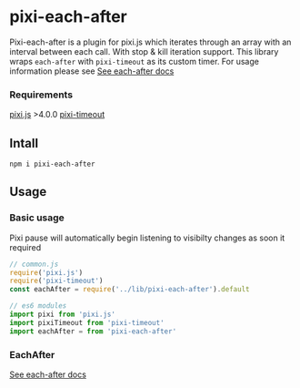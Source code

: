 # pixi-each-after

Pixi-each-after is a plugin for pixi.js which iterates through an array with an interval between each call. With stop & kill iteration support.
This library wraps `each-after` with `pixi-timeout` as its custom timer. For usage information please see [See each-after docs](https://github.com/brenwell/each-after)

### Requirements

[pixi.js](https://github.com/pixijs/pixi.js) >4.0.0
[pixi-timeout](https://github.com/brenwell/pixi-timeout)

## Intall

```shell
npm i pixi-each-after
```

## Usage

### Basic usage

Pixi pause will automatically begin listening to visibilty changes as soon it required

```js
// common.js
require('pixi.js')
require('pixi-timeout')
const eachAfter = require('../lib/pixi-each-after').default

// es6 modules
import pixi from 'pixi.js'
import pixiTimeout from 'pixi-timeout'
import eachAfter = from 'pixi-each-after'
```

### EachAfter

[See each-after docs](https://github.com/brenwell/each-after)